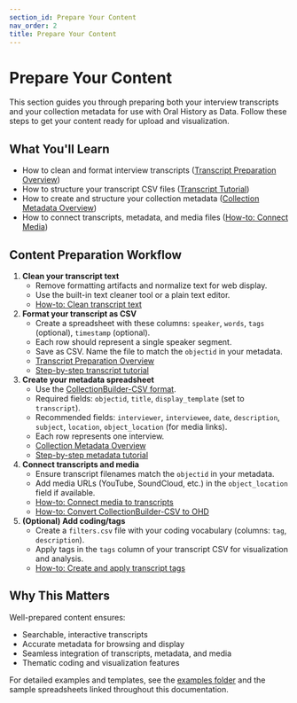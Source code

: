 ```yaml
---
section_id: Prepare Your Content
nav_order: 2
title: Prepare Your Content
---
```


# Prepare Your Content

This section guides you through preparing both your interview transcripts and your collection metadata for use with Oral History as Data. Follow these steps to get your content ready for upload and visualization.

## What You'll Learn
- How to clean and format interview transcripts ([Transcript Preparation Overview](transcript-preparation-overview.html))
- How to structure your transcript CSV files ([Transcript Tutorial](../tutorials/tutorial-transcript.html))
- How to create and structure your collection metadata ([Collection Metadata Overview](collection-metadata-overview.html))
- How to connect transcripts, metadata, and media files ([How-to: Connect Media](../how-to/connect-media-to-transcripts.html))

## Content Preparation Workflow

1. **Clean your transcript text**
   - Remove formatting artifacts and normalize text for web display.
   - Use the built-in text cleaner tool or a plain text editor.
   - [How-to: Clean transcript text](../how-to/clean-transcript-text.html)
2. **Format your transcript as CSV**
   - Create a spreadsheet with these columns: `speaker`, `words`, `tags` (optional), `timestamp` (optional).
   - Each row should represent a single speaker segment.
   - Save as CSV. Name the file to match the `objectid` in your metadata.
   - [Transcript Preparation Overview](transcript-preparation-overview.html)
   - [Step-by-step transcript tutorial](../tutorials/tutorial-transcript.html)
3. **Create your metadata spreadsheet**
   - Use the [CollectionBuilder-CSV format](https://collectionbuilder.github.io/cb-docs/docs/metadata/csv_metadata/).
   - Required fields: `objectid`, `title`, `display_template` (set to `transcript`).
   - Recommended fields: `interviewer`, `interviewee`, `date`, `description`, `subject`, `location`, `object_location` (for media links).
   - Each row represents one interview.
   - [Collection Metadata Overview](collection-metadata-overview.html)
   - [Step-by-step metadata tutorial](../tutorials/tutorial-metadata.html)
4. **Connect transcripts and media**
   - Ensure transcript filenames match the `objectid` in your metadata.
   - Add media URLs (YouTube, SoundCloud, etc.) in the `object_location` field if available.
   - [How-to: Connect media to transcripts](../how-to/connect-media-to-transcripts.html)
   - [How-to: Convert CollectionBuilder-CSV to OHD](../how-to/convert-cb-to-ohd.html)
5. **(Optional) Add coding/tags**
   - Create a `filters.csv` file with your coding vocabulary (columns: `tag`, `description`).
   - Apply tags in the `tags` column of your transcript CSV for visualization and analysis.
   - [How-to: Create and apply transcript tags](../how-to/create-transcript-tags.html)

## Why This Matters

Well-prepared content ensures:
- Searchable, interactive transcripts
- Accurate metadata for browsing and display
- Seamless integration of transcripts, metadata, and media
- Thematic coding and visualization features

For detailed examples and templates, see the [examples folder](/examples/) and the sample spreadsheets linked throughout this documentation.

